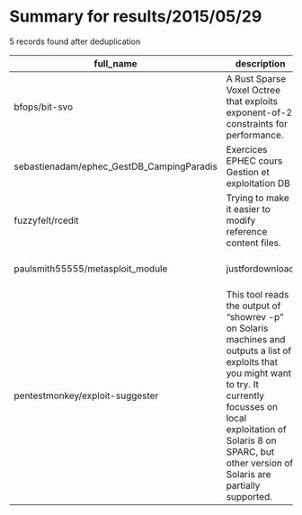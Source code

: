 
# Summary for results/2015/05/29
    
5 records found after deduplication

| full_name | description | html_url | matched_list | matched_count | pushed_at | size | stargazers_count | language | forks_count | vul_ids |
|-------------------------------------------|-----------------------------------------------------------------------------------------------------------------------------------------------------------------------------------------------------------------------------------------------------|--------------------------------------------------------------|----------------------------------|-----------------|---------------------------|--------|--------------------|------------|---------------|-----------|
| bfops/bit-svo | A Rust Sparse Voxel Octree that exploits exponent-of-2 constraints for performance. | https://github.com/bfops/bit-svo | ['exploit'] | 1 | 2015-05-29 11:34:40+00:00 | 152 | 6 | Rust | 1 | [] |
| sebastienadam/ephec_GestDB_CampingParadis | Exercices EPHEC cours Gestion et exploitation DB | https://github.com/sebastienadam/ephec_GestDB_CampingParadis | ['exploit'] | 1 | 2015-05-29 20:51:08+00:00 | 792 | 0 | | 0 | [] |
| fuzzyfelt/rcedit | Trying to make it easier to modify reference content files. | https://github.com/fuzzyfelt/rcedit | ['rce'] | 1 | 2015-05-29 15:29:58+00:00 | 152 | 0 | Python | 0 | [] |
| paulsmith55555/metasploit_module | justfordownload | https://github.com/paulsmith55555/metasploit_module | ['metasploit module OR payload'] | 1 | 2015-05-29 02:56:47+00:00 | 116 | 0 | nan | 0 | [] |
| pentestmonkey/exploit-suggester | This tool reads the output of “showrev -p” on Solaris machines and outputs a list of exploits that you might want to try. It currently focusses on local exploitation of Solaris 8 on SPARC, but other version of Solaris are partially supported. | https://github.com/pentestmonkey/exploit-suggester | ['exploit'] | 1 | 2015-05-29 20:09:28+00:00 | 144 | 19 | Perl | 14 | [] |
